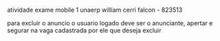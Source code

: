 atividade exame mobile 1 unaerp william cerri falcon - 823513
<p>
  para excluir o anuncio o usuario logado deve ser o anunciante, apertar e segurar na vaga cadastrada por ele que deseja excluir

</p>
